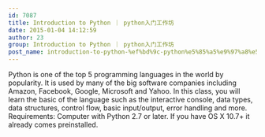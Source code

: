 ```yaml
---
id: 7087
title: Introduction to Python ｜ python入门工作坊
date: 2015-01-04 14:12:59
author: 23
group: Introduction to Python ｜ python入门工作坊
post_name: introduction-to-python-%ef%bd%9c-python%e5%85%a5%e9%97%a8%e5%b7%a5%e4%bd%9c%e5%9d%8a
---
```


Python is one of the top 5 programming languages in the world by popularity. It is used by many of the big software companies including Amazon, Facebook, Google, Microsoft and Yahoo. In this class, you will learn the basic of the language such as the interactive console, data types, data structures, control flow, basic input/output, error handling and more. Requirements: Computer with Python 2.7 or later. If you have OS X 10.7+ it already comes preinstalled.